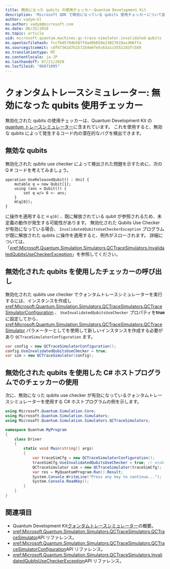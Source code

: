 ```yaml
---
title: 無効になった qubits の使用チェッカー-Quantum Development Kit
description: 'Microsoft QDK で無効になっている qubits 使用チェッカーについて説明します。これは、Quantum トレースシミュレーターを使用して、無効な qubits の Q # コードを確認します。'
author: vadym-kl
ms.author: vadym@microsoft.com
ms.date: 06/25/2020
ms.topic: article
uid: microsoft.quantum.machines.qc-trace-simulator.invalidated-qubits
ms.openlocfilehash: fccf6d5784b587f4ad9b659e23027619acd06ffa
ms.sourcegitcommit: cdf67362d7b157254e6fe5c63a1c5551183fc589
ms.translationtype: MT
ms.contentlocale: ja-JP
ms.lasthandoff: 07/21/2020
ms.locfileid: "86871095"
---
```

# <a name="quantum-trace-simulator-invalidated-qubits-use-checker"></a>クォンタムトレースシミュレーター: 無効になった qubits 使用チェッカー

無効化された qubits の使用チェッカーは、Quantum Development Kit の[quantum トレースシミュレーター](xref:microsoft.quantum.machines.qc-trace-simulator.intro)に含まれています。 これを使用すると、無効な qubits によって発生するコード内の潜在的なバグを検出できます。 

## <a name="invalid-qubits"></a>無効な qubits

無効化された qubits use checker によって検出された問題を示すために、次の Q # コードを考えてみましょう。

```qsharp
operation UseReleasedQubit() : Unit {
    mutable q = new Qubit[1];
    using (ans = Qubit()) {
        set q w/= 0 <- ans;
    }
    H(q[0]);
}
```

に操作を適用すると `H` `q[0]` 、既に解放されている qubit が参照されるため、未定義の動作が発生する可能性があります。 無効化された Qubits Use Checker が有効になっている場合、 `InvalidatedQubitsUseCheckerException` プログラムが既に解放された qubits に操作を適用すると、例外がスローされます。 詳細については、「<xref:Microsoft.Quantum.Simulation.Simulators.QCTraceSimulators.InvalidatedQubitsUseCheckerException>」を参照してください。

## <a name="invoking-the-invalidated-qubits-use-checker"></a>無効化された qubits を使用したチェッカーの呼び出し

無効化された qubits use checker でクォンタムトレースシミュレーターを実行するには、インスタンスを作成し <xref:Microsoft.Quantum.Simulation.Simulators.QCTraceSimulators.QCTraceSimulatorConfiguration> 、 `UseInvalidatedQubitsUseChecker` プロパティを**true**に設定してから、 <xref:Microsoft.Quantum.Simulation.Simulators.QCTraceSimulators.QCTraceSimulator> パラメーターとしてを使用して新しいインスタンスを作成する必要があり `QCTraceSimulatorConfiguration` ます。 

```csharp
var config = new QCTraceSimulatorConfiguration();
config.UseInvalidatedQubitsUseChecker = true;
var sim = new QCTraceSimulator(config);
```


## <a name="using-the-invalidated-qubits-use-checker-in-a-c-host-program"></a>無効化された qubits を使用した C# ホストプログラムでのチェッカーの使用

次に、無効になった qubits use checker が有効になっているクォンタムトレースシミュレーターを使用する C# ホストプログラムの例を示します。 

```csharp
using Microsoft.Quantum.Simulation.Core;
using Microsoft.Quantum.Simulation.Simulators;
using Microsoft.Quantum.Simulation.Simulators.QCTraceSimulators;

namespace Quantum.MyProgram
{
    class Driver
    {
        static void Main(string[] args)
        {
            var traceSimCfg = new QCTraceSimulatorConfiguration();
            traceSimCfg.UseInvalidatedQubitsUseChecker = true; // enables UseInvalidatedQubitsUseChecker
            QCTraceSimulator sim = new QCTraceSimulator(traceSimCfg);
            var res = MyQuantumProgram.Run().Result;
            System.Console.WriteLine("Press any key to continue...");
            System.Console.ReadKey();
        }
    }
}
```

## <a name="see-also"></a>関連項目

- Quantum Development Kit[クォンタムトレースシミュレーター](xref:microsoft.quantum.machines.qc-trace-simulator.intro)の概要。
- <xref:Microsoft.Quantum.Simulation.Simulators.QCTraceSimulators.QCTraceSimulator>API リファレンス。
- <xref:Microsoft.Quantum.Simulation.Simulators.QCTraceSimulators.QCTraceSimulatorConfiguration>API リファレンス。
- <xref:Microsoft.Quantum.Simulation.Simulators.QCTraceSimulators.InvalidatedQubitsUseCheckerException>API リファレンス。
